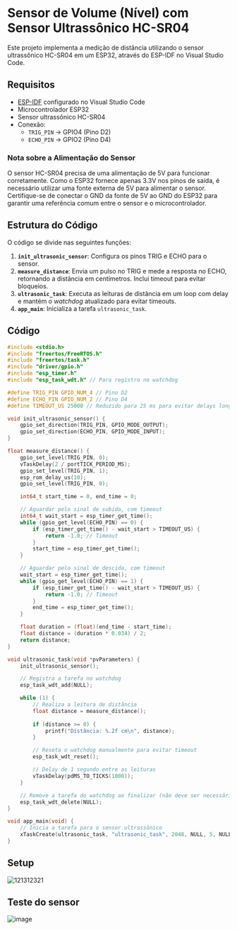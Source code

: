 # Sensor de Volume (Nível) com Sensor Ultrassônico HC-SR04

Este projeto implementa a medição de distância utilizando o sensor ultrassônico HC-SR04 em um ESP32, através do ESP-IDF no Visual Studio Code.

## Requisitos

- [ESP-IDF](https://github.com/espressif/esp-idf) configurado no Visual Studio Code
- Microcontrolador ESP32
- Sensor ultrassônico HC-SR04
- Conexão:
  - `TRIG_PIN` -> GPIO4 (Pino D2)
  - `ECHO_PIN` -> GPIO2 (Pino D4)

### Nota sobre a Alimentação do Sensor

O sensor HC-SR04 precisa de uma alimentação de 5V para funcionar corretamente. Como o ESP32 fornece apenas 3.3V nos pinos de saída, é necessário utilizar uma fonte externa de 5V para alimentar o sensor. Certifique-se de conectar o GND da fonte de 5V ao GND do ESP32 para garantir uma referência comum entre o sensor e o microcontrolador.

## Estrutura do Código

O código se divide nas seguintes funções:

1. **`init_ultrasonic_sensor`**: Configura os pinos TRIG e ECHO para o sensor.
2. **`measure_distance`**: Envia um pulso no TRIG e mede a resposta no ECHO, retornando a distância em centímetros. Inclui timeout para evitar bloqueios.
3. **`ultrasonic_task`**: Executa as leituras de distância em um loop com delay e mantém o *watchdog* atualizado para evitar timeouts.
4. **`app_main`**: Inicializa a tarefa `ultrasonic_task`.

## Código

```c
#include <stdio.h>
#include "freertos/FreeRTOS.h"
#include "freertos/task.h"
#include "driver/gpio.h"
#include "esp_timer.h"
#include "esp_task_wdt.h" // Para registro no watchdog

#define TRIG_PIN GPIO_NUM_4 // Pino D2
#define ECHO_PIN GPIO_NUM_2 // Pino D4
#define TIMEOUT_US 25000 // Reduzido para 25 ms para evitar delays longos

void init_ultrasonic_sensor() {
    gpio_set_direction(TRIG_PIN, GPIO_MODE_OUTPUT);
    gpio_set_direction(ECHO_PIN, GPIO_MODE_INPUT);
}

float measure_distance() {
    gpio_set_level(TRIG_PIN, 0);
    vTaskDelay(2 / portTICK_PERIOD_MS);
    gpio_set_level(TRIG_PIN, 1);
    esp_rom_delay_us(10);
    gpio_set_level(TRIG_PIN, 0);

    int64_t start_time = 0, end_time = 0;

    // Aguardar pelo sinal de subida, com timeout
    int64_t wait_start = esp_timer_get_time();
    while (gpio_get_level(ECHO_PIN) == 0) {
        if (esp_timer_get_time() - wait_start > TIMEOUT_US) {
            return -1.0; // Timeout
        }
        start_time = esp_timer_get_time();
    }

    // Aguardar pelo sinal de descida, com timeout
    wait_start = esp_timer_get_time();
    while (gpio_get_level(ECHO_PIN) == 1) {
        if (esp_timer_get_time() - wait_start > TIMEOUT_US) {
            return -1.0; // Timeout
        }
        end_time = esp_timer_get_time();
    }

    float duration = (float)(end_time - start_time);
    float distance = (duration * 0.034) / 2;
    return distance;
}

void ultrasonic_task(void *pvParameters) {
    init_ultrasonic_sensor();

    // Registra a tarefa no watchdog
    esp_task_wdt_add(NULL);

    while (1) {
        // Realiza a leitura de distância
        float distance = measure_distance();
        
        if (distance >= 0) {
            printf("Distância: %.2f cm\n", distance);
        }

        // Reseta o watchdog manualmente para evitar timeout
        esp_task_wdt_reset();

        // Delay de 1 segundo entre as leituras
        vTaskDelay(pdMS_TO_TICKS(1000));
    }

    // Remove a tarefa do watchdog ao finalizar (não deve ser necessário neste caso)
    esp_task_wdt_delete(NULL);
}

void app_main(void) {
    // Inicia a tarefa para o sensor ultrassônico
    xTaskCreate(ultrasonic_task, "ultrasonic_task", 2048, NULL, 5, NULL);
}
```
## Setup

![121312321](https://github.com/user-attachments/assets/cb05f079-cc3d-4578-a342-8cd138a5efc2)


## Teste do sensor

![image](https://github.com/user-attachments/assets/4bb9173d-967a-4fff-adf3-38bdb4777c03)

